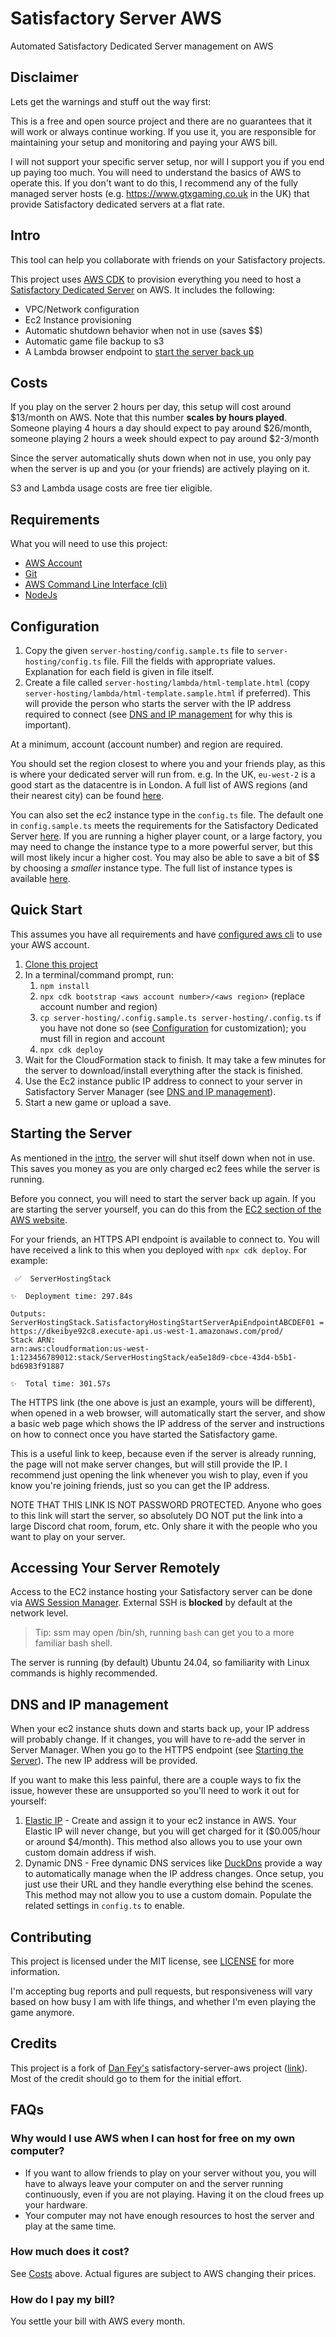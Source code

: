 # Satisfactory Server AWS

Automated Satisfactory Dedicated Server management on AWS

## Disclaimer

Lets get the warnings and stuff out the way first:

This is a free and open source project and there are no guarantees that it will
work or always continue working.  If you use it, you are responsible for
maintaining your setup and monitoring and paying your AWS bill.

I will not support your specific server setup, nor will I support you if you end
up paying too much. You will need to understand the basics of AWS to operate
this. If you don't want to do this, I recommend any of the fully managed server
hosts (e.g. <https://www.gtxgaming.co.uk> in the UK) that provide Satisfactory
dedicated servers at a flat rate.

## Intro

This tool can help you collaborate with friends on your Satisfactory projects.

This project uses [AWS CDK](https://aws.amazon.com/cdk/) to provision everything
you need to host a
[Satisfactory Dedicated Server](https://satisfactory.fandom.com/wiki/Dedicated_servers)
on AWS.  It includes the following:

* VPC/Network configuration
* Ec2 Instance provisioning
* Automatic shutdown behavior when not in use (saves $$)
* Automatic game file backup to s3
* A Lambda browser endpoint to
  [start the server back up](#starting-the-server-back-up)

## Costs

If you play on the server 2 hours per day, this setup will cost around $13/month
on AWS. Note that this number **scales by hours played**. Someone playing 4
hours a day should expect to pay around $26/month, someone playing 2 hours a
week should expect to pay around $2-3/month

Since the server automatically shuts down when not in use, you only pay when the
server is up and you (or your friends) are actively playing on it.

S3 and Lambda usage costs are free tier eligible.

## Requirements

What you will need to use this project:

* [AWS Account](https://aws.amazon.com/premiumsupport/knowledge-center/create-and-activate-aws-account/)
* [Git](https://git-scm.com/downloads)
* [AWS Command Line Interface (cli)](https://aws.amazon.com/cli/)
* [NodeJs](https://nodejs.org/en/download/)

## Configuration

1. Copy the given `server-hosting/config.sample.ts` file to
   `server-hosting/config.ts` file. Fill the fields with appropriate values.
   Explanation for each field is given in file itself.
2. Create a file called `server-hosting/lambda/html-template.html` (copy
   `server-hosting/lambda/html-template.sample.html` if preferred). This will
   provide the person who starts the server with the IP address required to
   connect (see [DNS and IP management](#dns-and-ip-management) for why this
   is important).

At a minimum, account (account number) and region are required.

You should set the region closest to where you and your friends play, as this
is where your dedicated server will run from. e.g. In the UK, `eu-west-2` is a
good start as the datacentre is in London. A full list of AWS regions (and their
nearest city) can be found
[here](https://docs.aws.amazon.com/AWSEC2/latest/UserGuide/using-regions-availability-zones.html#concepts-available-regions).

You can also set the ec2 instance type in the `config.ts` file. The default one
in `config.sample.ts` meets the requirements for the Satisfactory Dedicated
Server [here](https://satisfactory.wiki.gg/wiki/Dedicated_servers#Requirements).
If you are running a higher player count, or a large factory, you may need to
change the instance type to a more powerful server, but this will most likely
incur a higher cost. You may also be able to save a bit of $$ by choosing a
_smaller_ instance type. The full list of instance types is available
[here](https://aws.amazon.com/ec2/instance-types/).

## Quick Start

This assumes you have all requirements and have
[configured aws cli](https://docs.aws.amazon.com/cli/latest/userguide/cli-configure-quickstart.html)
to use your AWS account.

1. [Clone this project](https://docs.github.com/en/repositories/creating-and-managing-repositories/cloning-a-repository)
2. In a terminal/command prompt, run:
   1. `npm install`
   2. `npx cdk bootstrap <aws account number>/<aws region>` (replace account
      number and region)
   3. `cp server-hosting/.config.sample.ts server-hosting/.config.ts` if you have not done so (see [Configuration](#configuration) for customization); you must fill in region and account
   4. `npx cdk deploy`
3. Wait for the CloudFormation stack to finish. It may take a few minutes for
   the server to download/install everything after the stack is finished.
4. Use the Ec2 instance public IP address to connect to your server in
   Satisfactory Server Manager (see
   [DNS and IP management](#dns-and-ip-management)).
5. Start a new game or upload a save.

## Starting the Server

As mentioned in the [intro](#intro), the server will shut itself down when not
in use. This saves you money as you are only charged ec2 fees while the server
is running.

Before you connect, you will need to start the server back up again. If you are
starting the server yourself, you can do this from the
[EC2 section of the AWS website](https://eu-west-2.console.aws.amazon.com/ec2/home).

For your friends, an HTTPS API endpoint is available to connect to. You will
have received a link to this when you deployed with `npx cdk deploy`. For
example:

```text
 ✅  ServerHostingStack

✨  Deployment time: 297.84s

Outputs:
ServerHostingStack.SatisfactoryHostingStartServerApiEndpointABCDEF01 = https://dkeibye92c8.execute-api.us-west-1.amazonaws.com/prod/
Stack ARN:
arn:aws:cloudformation:us-west-1:123456789012:stack/ServerHostingStack/ea5e18d9-cbce-43d4-b5b1-bd6983f91887

✨  Total time: 301.57s
```

The HTTPS link (the one above is just an example, yours will be different), when
opened in a web browser, will automatically start the server, and show a basic
web page which shows the IP address of the server and instructions on how to
connect once you have started the Satisfactory game.

This is a useful link to keep, because even if the server is already running,
the page will not make server changes, but will still provide the IP. I
recommend just opening the link whenever you wish to play, even if you know
you're joining friends, just so you can get the IP address.

NOTE THAT THIS LINK IS NOT PASSWORD PROTECTED. Anyone who goes to this link will
start the server, so absolutely DO NOT put the link into a large Discord chat
room, forum, etc. Only share it with the people who you want to play on your
server.

## Accessing Your Server Remotely

Access to the EC2 instance hosting your Satisfactory server can be done via
[AWS Session Manager](https://docs.aws.amazon.com/AWSEC2/latest/UserGuide/session-manager.html).
External SSH is **blocked** by default at the network level.

> Tip: ssm may open /bin/sh, running `bash` can get you to a more familiar bash
> shell.

The server is running (by default) Ubuntu 24.04, so familiarity with Linux
commands is highly recommended.

## DNS and IP management

When your ec2 instance shuts down and starts back up, your IP address will
probably change. If it changes, you will have to re-add the server in Server
Manager. When you go to the HTTPS endpoint (see
[Starting the Server](#starting-the-server)). The new IP address will be
provided.


If you want to make this less painful, there are a couple ways to fix the issue,
however these are unsupported so you'll need to work it out for yourself:

1. [Elastic IP](https://docs.aws.amazon.com/AWSEC2/latest/UserGuide/elastic-ip-addresses-eip.html) -
   Create and assign it to your ec2 instance in AWS. Your Elastic IP will never
   change, but you will get charged for it ($0.005/hour or around $4/month).
   This method also allows you to use your own custom domain address if wish.
2. Dynamic DNS - Free dynamic DNS services like
   [DuckDns](https://www.duckdns.org/) provide a way to automatically manage
   when the IP address changes.  Once setup, you just use their URL and they
   handle everything else behind the scenes. This method may not allow you to
   use a custom domain. Populate the related settings in `config.ts` to enable.

## Contributing

This project is licensed under the MIT license, see [LICENSE](LICENSE) for more
information.

I'm accepting bug reports and pull requests, but responsiveness will vary based
on how busy I am with life things, and whether I'm even playing the game
anymore.

## Credits

This project is a fork of [Dan Fey's](https://github.com/feydan)
satisfactory-server-aws project
([link](https://github.com/feydan/satisfactory-server-aws)). Most of the credit
should go to them for the initial effort.

## FAQs

### Why would I use AWS when I can host for free on my own computer?

* If you want to allow friends to play on your server without you, you will have
  to always leave your computer on and the server running continuously, even if
  you are not playing.  Having it on the cloud frees up your hardware.
* Your computer may not have enough resources to host the server and play at the
  same time.

### How much does it cost?

See [Costs](#costs) above. Actual figures are subject to AWS changing their
prices.

### How do I pay my bill?

You settle your bill with AWS every month.
